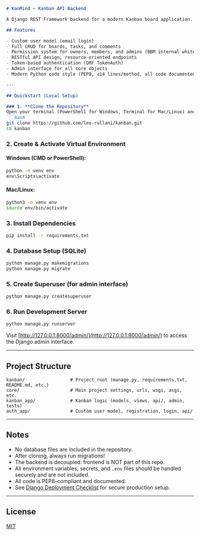 ```markdown
# KanMind – Kanban API Backend

A Django REST Framework backend for a modern Kanban board application.

## Features

- Custom user model (email login)
- Full CRUD for boards, tasks, and comments
- Permission system for owners, members, and admins (BBM internal whitelist)
- RESTful API design, resource-oriented endpoints
- Token-based authentication (DRF TokenAuth)
- Admin interface for all core objects
- Modern Python code style (PEP8, ≤14 lines/method, all code documented)

---

## Quickstart (Local Setup)

### 1. **Clone the Repository**
Open your terminal (PowerShell for Windows, Terminal for Mac/Linux) and run:
```bash
git clone https://github.com/leo-rullani/kanban.git
cd kanban
````

### 2. **Create & Activate Virtual Environment**

#### **Windows (CMD or PowerShell):**

```bat
python -m venv env
env\Scripts\activate
```

#### **Mac/Linux:**

```bash
python3 -m venv env
source env/bin/activate
```

### 3. **Install Dependencies**

```bash
pip install -r requirements.txt
```

### 4. **Database Setup (SQLite)**

```bash
python manage.py makemigrations
python manage.py migrate
```

### 5. **Create Superuser (for admin interface)**

```bash
python manage.py createsuperuser
```

### 6. **Run Development Server**

```bash
python manage.py runserver
```

Visit [http://127.0.0.1:8000/admin/](http://127.0.0.1:8000/admin/) to access the Django admin interface.

---

## Project Structure

```
kanban/                 # Project root (manage.py, requirements.txt, README.md, etc.)
core/                   # Main project settings, urls, wsgi, asgi, etc.
kanban_app/             # Kanban logic (models, views, api/, admin, tests)
auth_app/               # Custom user model, registration, login, api/
```

---

## Notes

* No database files are included in the repository.
* After cloning, always run migrations!
* The backend is decoupled: frontend is NOT part of this repo.
* All environment variables, secrets, and `.env` files should be handled securely and are not included.
* All code is PEP8-compliant and documented.
* See [Django Deployment Checklist](https://docs.djangoproject.com/en/stable/howto/deployment/checklist/) for secure production setup.

---

## License

[MIT](https://opensource.org/licenses/MIT)